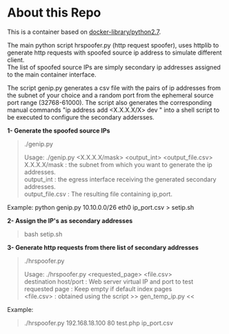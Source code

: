 # About this Repo

This is a container based on [docker-library/python2.7](https://github.com/docker-library/python).

The main python script hrspoofer.py (http request spoofer), uses httplib to generate http requests with spoofed source ip address to simulate different client.  
The list of spoofed source IPs are simply secondary ip addresses assigned to the main container interface.

The script genip.py  generates a csv file with the pairs of ip addresses from the subnet of your choice and a random port from the ephemeral source port range (32768-61000). The script also generates the corresponding manual commands "ip address add <X.X.X.X/X> dev <int>" into a shell script to be executed to configure the secondary addersses.

**1- Generate the spoofed source IPs**

> ./genip.py   
>  
>  Usage: ./genip.py <X.X.X.X/mask> <output_int> <output_file.csv>  
>     X.X.X.X/mask      : the subnet from which you want to generate the ip addresses.  
>         output_int        : the egress interface receiving the generated secondary addresses.  
>         output_file.csv   : The resulting file containing ip,port.  

Example:
python genip.py 10.10.0.0/26 eth0 ip_port.csv > setip.sh

**2- Assign the IP's as secondary addresses**  
>bash setip.sh


**3- Generate http requests from there list of secondary addresses**
> ./hrspoofer.py   
>    
> Usage: ./hrspoofer.py <destination host> <destination port> <requested_page> <file.csv>  
>     destination host/port  : Web server virtual IP and port to test  
>     requested page         : Keep empty if default index pages  
>     <file.csv>   : obtained using the script >>  gen_temp_ip.py <<   

Example:
> ./hrspoofer.py 192.168.18.100 80 test.php ip_port.csv 

